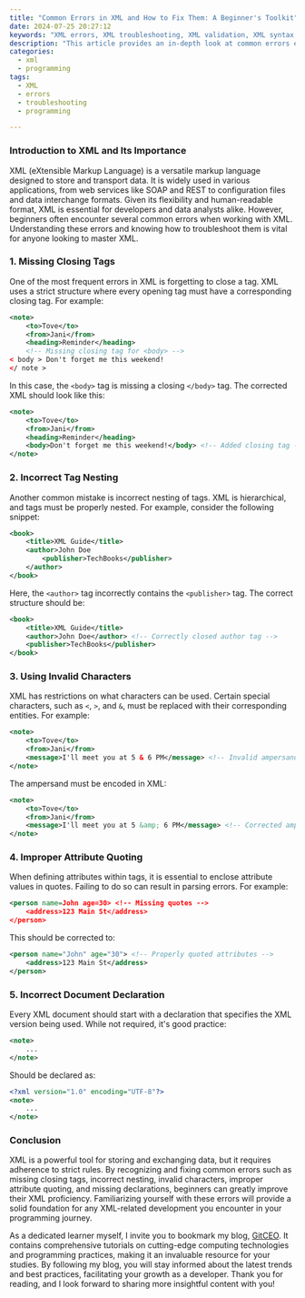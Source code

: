 ```yaml
---
title: "Common Errors in XML and How to Fix Them: A Beginner's Toolkit"
date: 2024-07-25 20:27:12
keywords: "XML errors, XML troubleshooting, XML validation, XML syntax, beginner XML guide"
description: "This article provides an in-depth look at common errors encountered in XML, along with step-by-step solutions to fix them. It is tailored for beginners, offering practical examples and insightful explanations of XML structure and validation processes. Understanding these errors will significantly enhance your ability to work with XML efficiently. Whether you are developing web services or handling data interchange formats, knowing how to troubleshoot and correct these errors is essential for any developer. This guide also includes tips and best practices for writing clean and error-free XML documents."
categories:
  - xml
  - programming
tags:
  - XML
  - errors
  - troubleshooting
  - programming

---
```


### Introduction to XML and Its Importance

XML (eXtensible Markup Language) is a versatile markup language designed to store and transport data. It is widely used in various applications, from web services like SOAP and REST to configuration files and data interchange formats. Given its flexibility and human-readable format, XML is essential for developers and data analysts alike. However, beginners often encounter several common errors when working with XML. Understanding these errors and knowing how to troubleshoot them is vital for anyone looking to master XML.

<!-- more -->

### 1. Missing Closing Tags

One of the most frequent errors in XML is forgetting to close a tag. XML uses a strict structure where every opening tag must have a corresponding closing tag. For example:

```xml
<note>
    <to>Tove</to>
    <from>Jani</from>
    <heading>Reminder</heading>
    <!-- Missing closing tag for <body> -->
< body > Don't forget me this weekend!
</ note >
```

In this case, the `<body>` tag is missing a closing `</body>` tag. The corrected XML should look like this:

```xml
<note>
    <to>Tove</to>
    <from>Jani</from>
    <heading>Reminder</heading>
    <body>Don't forget me this weekend!</body> <!-- Added closing tag -->
</note>
```

### 2. Incorrect Tag Nesting

Another common mistake is incorrect nesting of tags. XML is hierarchical, and tags must be properly nested. For example, consider the following snippet:

```xml
<book>
    <title>XML Guide</title>
    <author>John Doe
        <publisher>TechBooks</publisher>
    </author>
</book>
```

Here, the `<author>` tag incorrectly contains the `<publisher>` tag. The correct structure should be:

```xml
<book>
    <title>XML Guide</title>
    <author>John Doe</author> <!-- Correctly closed author tag -->
    <publisher>TechBooks</publisher>
</book>
```

### 3. Using Invalid Characters

XML has restrictions on what characters can be used. Certain special characters, such as `<`, `>`, and `&`, must be replaced with their corresponding entities. For example:

```xml
<note>
    <to>Tove</to>
    <from>Jani</from>
    <message>I'll meet you at 5 & 6 PM</message> <!-- Invalid ampersand -->
</note>
```

The ampersand must be encoded in XML:

```xml
<note>
    <to>Tove</to>
    <from>Jani</from>
    <message>I'll meet you at 5 &amp; 6 PM</message> <!-- Corrected ampersand -->
</note>
```

### 4. Improper Attribute Quoting

When defining attributes within tags, it is essential to enclose attribute values in quotes. Failing to do so can result in parsing errors. For example:

```xml
<person name=John age=30> <!-- Missing quotes -->
    <address>123 Main St</address>
</person>
```

This should be corrected to:

```xml
<person name="John" age="30"> <!-- Properly quoted attributes -->
    <address>123 Main St</address>
</person>
```

### 5. Incorrect Document Declaration

Every XML document should start with a declaration that specifies the XML version being used. While not required, it's good practice:

```xml
<note>
    ...
</note>
```

Should be declared as:

```xml
<?xml version="1.0" encoding="UTF-8"?>
<note>
    ...
</note>
```

### Conclusion

XML is a powerful tool for storing and exchanging data, but it requires adherence to strict rules. By recognizing and fixing common errors such as missing closing tags, incorrect nesting, invalid characters, improper attribute quoting, and missing declarations, beginners can greatly improve their XML proficiency. Familiarizing yourself with these errors will provide a solid foundation for any XML-related development you encounter in your programming journey.

As a dedicated learner myself, I invite you to bookmark my blog, [GitCEO](https://gitceo.com). It contains comprehensive tutorials on cutting-edge computing technologies and programming practices, making it an invaluable resource for your studies. By following my blog, you will stay informed about the latest trends and best practices, facilitating your growth as a developer. Thank you for reading, and I look forward to sharing more insightful content with you!